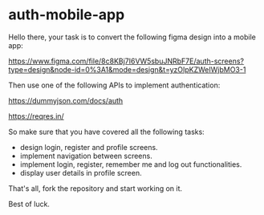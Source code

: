# auth-mobile-app

Hello there, your task is to convert the following figma design into a mobile app:

https://www.figma.com/file/8c8KBj7I6VW5sbuJNRbF7E/auth-screens?type=design&node-id=0%3A1&mode=design&t=yzOIpKZWeIWjbMO3-1

Then use one of the following APIs to implement authentication:

https://dummyjson.com/docs/auth

https://reqres.in/

So make sure that you have covered all the following tasks:

- design login, register and profile screens.
- implement navigation between screens.
- implement login, register, remember me and log out functionalities.
- display user details in profile screen.

That's all, fork the repository and start working on it.

Best of luck.
